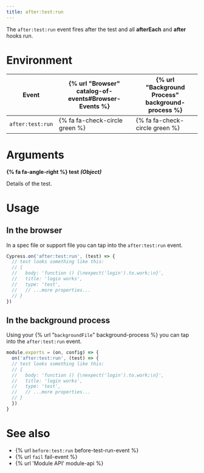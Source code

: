 ```yaml
---
title: after:test:run
---
```


The `after:test:run` event fires after the test and all **afterEach** and **after** hooks run.

# Environment

Event | {% url "Browser" catalog-of-events#Browser-Events %} | {% url "Background Process" background-process %}
--- | --- | ---
`after:test:run` | {% fa fa-check-circle green %} | {% fa fa-check-circle green %}

# Arguments

**{% fa fa-angle-right %} test** ***(Object)***

Details of the test.

# Usage

## In the browser

In a spec file or support file you can tap into the `after:test:run` event.

```javascript
Cypress.on('after:test:run', (test) => {
  // test looks something like this:
  // {
  //   body: 'function () {\nexpect('login').to.work;\n}',
  //   title: 'login works',
  //   type: 'test',
  //   // ...more properties...
  // }
})
```

## In the background process

Using your {% url "`backgroundFile`" background-process %} you can tap into the `after:test:run` event.

```javascript
module.exports = (on, config) => {
  on('after:test:run', (test) => {
  // test looks something like this:
  // {
  //   body: 'function () {\nexpect('login').to.work;\n}',
  //   title: 'login works',
  //   type: 'test',
  //   // ...more properties...
  // }
  })
}
```

# See also

- {% url `before:test:run` before-test-run-event %}
- {% url `fail` fail-event %}
- {% url 'Module API' module-api %}
